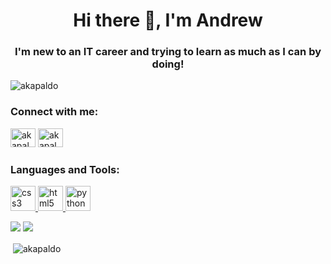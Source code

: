 <!--
**AKapaldo/AKapaldo** is a ✨ _special_ ✨ repository because its `README.md` (this file) appears on your GitHub profile.

Here are some ideas to get you started:

- 🔭 I’m currently working on ...
- 👯 I’m looking to collaborate on ...
- 🤔 I’m looking for help with ...
- 💬 Ask me about ...
- 😄 Pronouns: ...
- ⚡ Fun fact: ...
-->
<h1 align="center">Hi there 👋, I'm Andrew</h1>
<h3 align="center">I'm new to an IT career and trying to learn as much as I can by doing!</h3>

<p align="left"> <img src="https://komarev.com/ghpvc/?username=akapaldo&label=Profile%20views&color=0e75b6&style=flat" alt="akapaldo" /> </p>

<p align="left"> </p>
<h3 align="left">Connect with me:</h3>

<a href="https://linkedin.com/in/andrew-kapaldo" target="blank"><img src="https://cdn.jsdelivr.net/npm/simple-icons@3.0.1/icons/linkedin.svg" alt="akapaldo" height="30" width="40" /></a>
<a href="https://instagram.com/akapald1" target="blank"><img src="https://cdn.jsdelivr.net/npm/simple-icons@3.0.1/icons/instagram.svg" alt="akapald1" height="30" width="40" /></a>


<h3 align="left">Languages and Tools:</h3>
<p align="left"> <a href="https://www.w3schools.com/css/" target="_blank"> <img src="https://devicons.github.io/devicon/devicon.git/icons/css3/css3-original-wordmark.svg" alt="css3" width="40" height="40"/> </a> <a href="https://www.w3.org/html/" target="_blank"> <img src="https://devicons.github.io/devicon/devicon.git/icons/html5/html5-original-wordmark.svg" alt="html5" width="40" height="40"/> </a> <a href="https://www.python.org" target="_blank"> <img src="https://devicons.github.io/devicon/devicon.git/icons/python/python-original.svg" alt="python" width="40" height="40"/> </a> </p>

![](https://img.shields.io/badge/Code-Python-informational?style=flat&logo=https://github.com/AKapaldo/AKapaldo/images/python.svg&logoColor=white&color=blue)
![](https://img.shields.io/badge/Code-PowerShell-informational?style=flat&logo=https://github.com/AKapaldo/AKapaldo/images/powershell.svg&logoColor=white&color=blue)


<p>&nbsp;<img align="center" src="https://github-readme-stats.vercel.app/api?username=akapaldo&show_icons=true" alt="akapaldo" /></p>
